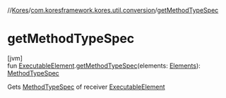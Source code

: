 //[Kores](../../index.md)/[com.koresframework.kores.util.conversion](index.md)/[getMethodTypeSpec](get-method-type-spec.md)

# getMethodTypeSpec

[jvm]\
fun [ExecutableElement](https://docs.oracle.com/javase/8/docs/api/javax/lang/model/element/ExecutableElement.html).[getMethodTypeSpec](get-method-type-spec.md)(elements: [Elements](https://docs.oracle.com/javase/8/docs/api/javax/lang/model/util/Elements.html)): [MethodTypeSpec](../com.koresframework.kores.common/-method-type-spec/index.md)

Gets [MethodTypeSpec](../com.koresframework.kores.common/-method-type-spec/index.md) of receiver [ExecutableElement](https://docs.oracle.com/javase/8/docs/api/javax/lang/model/element/ExecutableElement.html)
